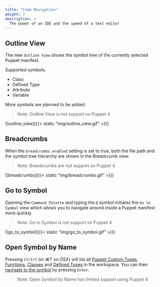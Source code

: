 ```yaml
---
title: "Code Navigation"
weight: 2
description: >
  The power of an IDE and the speed of a text editor
---
```


## Outline View

The new `Outline View` shows the symbol tree of the currently selected Puppet manifest.

Supported symbols:

- Class
- Defined Type
- Attribute
- Variable

More symbols are planned to be added.

> Note: Outline View is not support on Puppet 4

![outline_view]({{< static "img/outline_view.gif" >}})

## Breadcrumbs

When the `breadcrumbs.enabled` setting is set to true, both the file path and the symbol tree hierarchy are shown in the Breadcrumb view.

> Note: Breadcrumbs are not support on Puppet 4

![breadcrumbs]({{< static "img/breadcrumbs.gif" >}})

## Go to Symbol

Opening the `Command Palette` and typing the `@` symbol initiates the `Go to Symbol` view which allows you to navigate around inside a Puppet manifest more quickly.

> Note: Go to Symbol is not support on Puppet 4

![go_to_symbol]({{< static "img/go_to_symbol.gif" >}})

## Open Symbol by Name

Pressing `Ctrl+T` (or ⌘T on OSX) will list all [Puppet Custom Types](https://puppet.com/docs/puppet/latest/custom_types.html), [Functions](https://puppet.com/docs/puppet/latest/lang_write_functions_in_puppet.html), [Classes](https://puppet.com/docs/puppet/latest/lang_classes.html) and [Defined Types](https://puppet.com/docs/puppet/latest/lang_defined_types.html) in the workspace. You can then [navigate to the symbol](https://code.visualstudio.com/docs/editor/editingevolved#_open-symbol-by-name) by pressing `Enter`.

> Note: Open Symbol by Name has limited support using Puppet 4
